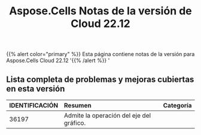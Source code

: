 ﻿---
title: Aspose.Cells Notas de la versión de Cloud 22.12
second_title: Aspose.Cells Cloud Documen
type: docs
url: /es/aspose-cells-cloud-22-12-release-notes/
description: Aspose.Cells La nube admite Excel para crear, convertir, fusionar, dividir, proteger, operación de objetos internos, etc.
weight: 10
---
{{% alert color="primary" %}} 
Esta página contiene notas de la versión para Aspose.Cells Cloud 22.12
'{{% /alert %}} '
## **Lista completa de problemas y mejoras cubiertas en esta versión**

|**IDENTIFICACIÓN**|**Resumen**|**Categoría**|
|:- |:- |:- |
|36197 | Admite la operación del eje del gráfico.|

